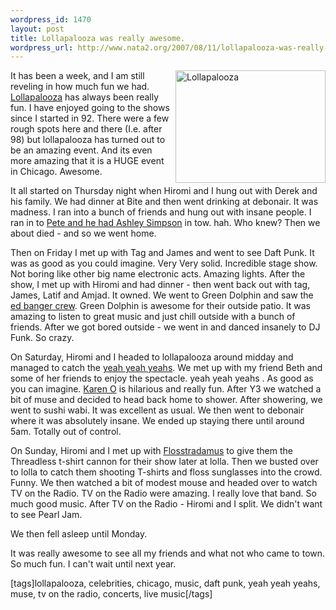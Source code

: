```yaml
--- 
wordpress_id: 1470
layout: post
title: Lollapalooza was really awesome.
wordpress_url: http://www.nata2.org/2007/08/11/lollapalooza-was-really-awesome/
---
```

<p><a title="Photo Sharing" href="http://www.flickr.com/photos/natatwo/1009691318/"><img height="180" alt="Lollapalooza" src="http://farm2.static.flickr.com/1169/1009691318_4cb26ec737_m.jpg" width="240" align="right"></a>It has been a week, and I am still reveling in how much fun we had. <a href="http://en.wikipedia.org/wiki/Lollapalooza">Lollapalooza</a> has always been really fun. I have enjoyed going to the shows since I started in 92. There were a few rough spots here and there (I.e. after 98) but lollapalooza has turned out to be an amazing event. And its even more amazing that it is a HUGE event in Chicago. Awesome. </p> <p>It all started on Thursday night when Hiromi and I hung out with Derek and his family. We had dinner at Bite and then went drinking at debonair. It was madness. I ran into a bunch of friends and hung out with insane people. I ran in to <a href="http://derek.broox.com/photos/lollapalooza-2007/10586/">Pete and he had Ashley Simpson</a> in tow. hah. Who knew? Then we about died - and so we went home. </p> <p>Then on Friday I met up with Tag and James and went to see Daft Punk. It was as good as you could imagine. Very Very solid. Incredible stage show. Not boring like other big name electronic acts. Amazing lights. After the show, I met up with Hiromi and had dinner - then went back out with tag, James, Latif and Amjad. It owned. We went to Green Dolphin and saw the <a href="http://en.wikipedia.org/wiki/Ed_Banger">ed banger crew</a>. Green Dolphin is awesome for their outside patio. It was amazing to listen to great music and just chill outside with a bunch of friends. After we got bored outside - we went in and danced insanely to DJ Funk. So crazy. </p> <p>On Saturday, Hiromi and I headed to lollapalooza around midday and managed to catch the <a href="http://en.wikipedia.org/wiki/Yeah_Yeah_Yeahs">yeah yeah yeahs</a>. We met up with my friend Beth and some of her friends to enjoy the spectacle. yeah yeah yeahs&nbsp;. As good as you can imagine. <a href="http://en.wikipedia.org/wiki/Karen_O">Karen O</a> is hilarious and really fun. After Y3 we watched a bit of muse and decided to head back home to shower. After showering, we went to sushi wabi. It was excellent as usual. We then went to debonair where it was absolutely insane. We ended up staying there until around 5am. Totally out of control. </p> <p>On Sunday, Hiromi and I met up with <a href="http://www.myspace.com/flosstradamus">Flosstradamus</a> to give them the Threadless t-shirt cannon for their show later at lolla. Then we busted over to lolla to catch them shooting T-shirts and floss sunglasses into the crowd. Funny. We then watched a bit of modest mouse and headed over to watch TV on the Radio. TV on the Radio were amazing. I really love that band. So much good music. After TV on the Radio - Hiromi and I split. We didn't want to see Pearl Jam. </p> <p>We then fell asleep until Monday. </p> <p>It was really awesome to see all my friends and what not who came to town. So much fun. I can't wait until next year. </p> <div class="wlWriterSmartContent" id="0767317B-992E-4b12-91E0-4F059A8CECA8:bd98fd0d-2a06-473d-8a46-d50c1655c34b" contenteditable="false" style="padding-right: 0px; display: inline; padding-left: 0px; padding-bottom: 0px; margin: 0px; padding-top: 0px">[tags]lollapalooza, celebrities, chicago, music, daft punk, yeah yeah yeahs, muse, tv on the radio, concerts, live music[/tags]</div>
